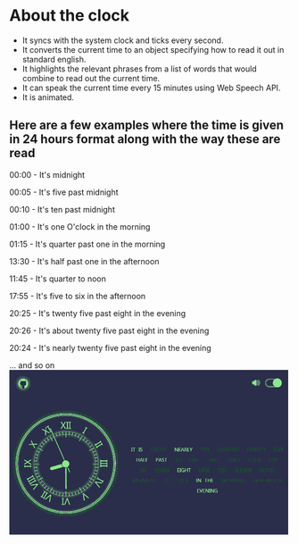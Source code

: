 # About the clock

- It syncs with the system clock and ticks every second.
- It converts the current time to an object specifying how to read it out in standard english.
- It highlights the relevant phrases from a list of words that would combine to read out the current time.
- It can speak the current time every 15 minutes using Web Speech API.
- It is animated.

## Here are a few examples where the time is given in 24 hours format along with the way these are read

00:00 - It's midnight

00:05 - It's five past midnight

00:10 - It's ten past midnight

01:00 - It's one O'clock in the morning

01:15 - It's quarter past one in the morning

13:30 - It's half past one in the afternoon

11:45 - It's quarter to noon

17:55 - It's five to six in the afternoon

20:25 - It's twenty five past eight in the evening

20:26 - It's about twenty five past eight in the evening

20:24 - It's nearly twenty five past eight in the evening

... and so on
![screenshot](/scrshot.gif)
